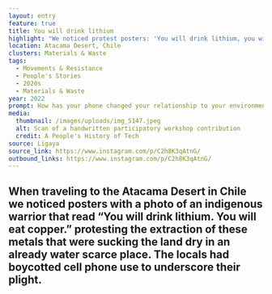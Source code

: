 ```yaml
---
layout: entry
feature: true
title: You will drink lithium
highlight: "We noticed protest posters: 'You will drink lithium, you will eat copper.'"
location: Atacama Desert, Chile
clusters: Materials & Waste
tags:
  - Movements & Resistance
  - People's Stories
  - 2020s
  - Materials & Waste
year: 2022
prompt: How has your phone changed your relationship to your environment?
media:
  thumbnail: /images/uploads/img_5147.jpeg
  alt: Scan of a handwritten participatory workshop contribution
  credit: A People's History of Tech
source: Ligaya
source_link: https://www.instagram.com/p/C2h8K3qAtnG/
outbound_links: https://www.instagram.com/p/C2h8K3qAtnG/
---
```

## When traveling to the Atacama Desert in Chile we noticed posters with a photo of an indigenous warrior that read “You will drink lithium. You will eat copper.” protesting the extraction of these metals that were sucking the land dry in an already water scarce place. The locals had boycotted cell phone use to underscore their plight.
